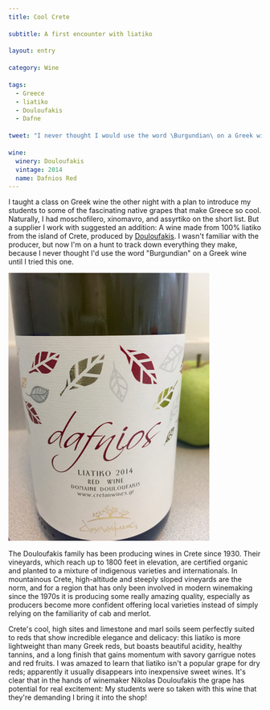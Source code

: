 ```yaml
---
title: Cool Crete

subtitle: A first encounter with liatiko

layout: entry

category: Wine

tags:
  - Greece
  - liatiko
  - Douloufakis
  - Dafne

tweet: "I never thought I would use the word \Burgundian\ on a Greek wine until I tried this one."

wine:
  winery: Douloufakis
  vintage: 2014
  name: Dafnios Red
---
```


I taught a class on Greek wine the other night with a plan to introduce my students to some of the fascinating native grapes that make Greece so cool. Naturally, I had moschofilero, xinomavro, and assyrtiko on the short list. But a supplier I work with suggested an addition: A wine made from 100% liatiko from the island of Crete, produced by [Douloufakis](http://www.diamondwineimporters.com/index.php?option=com_content&view=category&id=47:douloufakis-winery&Itemid=60&layout=blog). I wasn't familiar with the producer, but now I'm on a hunt to track down everything they make, because I never thought I'd use the word "Burgundian" on a Greek wine until I tried this one.

![Douloufakis 2014 Dafnios Red](/photos/dafnios.jpg "Douloufakis 2014 Dafnios Red from liatiko")

The Douloufakis family has been producing wines in Crete since 1930. Their vineyards, which reach up to 1800 feet in elevation, are certified organic and planted to a mixture of indigenous varieties and internationals. In mountainous Crete, high-altitude and steeply sloped vineyards are the norm, and for a region that has only been involved in modern winemaking since the 1970s it is producing some really amazing quality, especially as producers become more confident offering local varieties instead of simply relying on the familiarity of cab and merlot. 

Crete's cool, high sites and limestone and marl soils seem perfectly suited to reds that show incredible elegance and delicacy: this liatiko is more lightweight than many Greek reds, but boasts beautiful acidity, healthy tannins, and a long finish that gains momentum with savory garrigue notes and red fruits. I was amazed to learn that liatiko isn't a popular grape for dry reds; apparently it usually disappears into inexpensive sweet wines. It's clear that in the hands of winemaker Nikolas Douloufakis the grape has potential for real excitement: My students were so taken with this wine that they're demanding I bring it into the shop!  